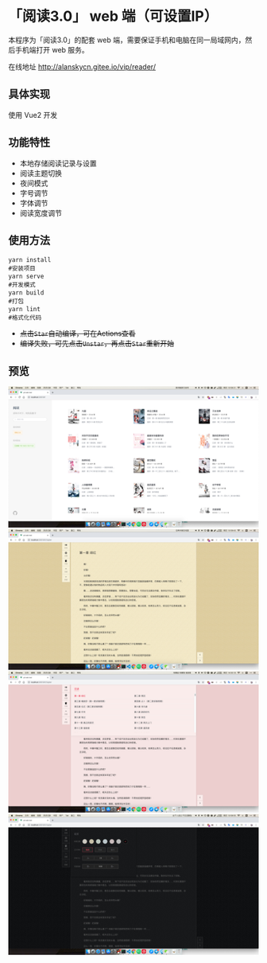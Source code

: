 # 「阅读3.0」 web 端（可设置IP）

本程序为「阅读3.0」的配套 web 端，需要保证手机和电脑在同一局域网内，然后手机端打开 web 服务。

在线地址 http://alanskycn.gitee.io/vip/reader/

## 具体实现

使用 Vue2 开发

## 功能特性

- 本地存储阅读记录与设置
- 阅读主题切换
- 夜间模式
- 字号调节
- 字体调节
- 阅读宽度调节

## 使用方法

```shell
yarn install
#安装项目
yarn serve
#开发模式
yarn build
#打包
yarn lint
#格式化代码
```
 - ~~点击`Star`自动编译，可在Actions查看~~
 - ~~编译失败，可先点击`Unstar`，再点击`Star`重新开始~~

## 预览

![](imgs/1.jpg)
![](imgs/2.jpg)
![](imgs/3.jpg)
![](imgs/4.jpg)
